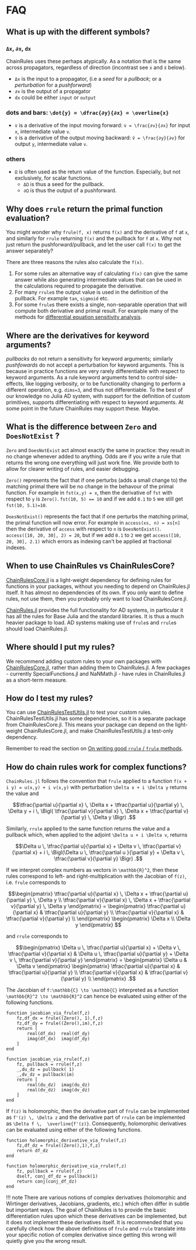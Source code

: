 # FAQ

## What is up with the different symbols?

### `Δx`, `∂x`, `dx`
ChainRules uses these perhaps atypically.
As a notation that is the same across propagators, regardless of direction (incontrast see `ẋ` and `x̄` below).

 - `Δx` is the input to a propagator, (i.e a _seed_ for a _pullback_; or a _perturbation_ for a _pushforward_)
 - `∂x` is the output of a propagator
 - `dx` could be either `input` or `output`


### dots and bars: ``\dot{y} = \dfrac{∂y}{∂x} = \overline{x}``
 - `v̇` is a derivative of the input moving forward: ``v̇ = \frac{∂v}{∂x}`` for input ``x``, intermediate value ``v``.
 - `v̄` is a derivative of the output moving backward: ``v̄ = \frac{∂y}{∂v}`` for output ``y``, intermediate value ``v``.

### others
 - `Ω` is often used as the return value of the function. Especially, but not exclusively, for scalar functions.
     - `ΔΩ` is thus a seed for the pullback.
     - `∂Ω` is thus the output of a pushforward.


## Why does `rrule` return the primal function evaluation?
You might wonder why `frule(f, x)` returns `f(x)` and the derivative of `f` at `x`, and similarly for `rrule` returning `f(x)` and the pullback for `f` at `x`.
Why not just return the pushforward/pullback, and let the user call `f(x)` to get the answer separately?

There are three reasons the rules also calculate the `f(x)`.
1. For some rules an alternative way of calculating `f(x)` can give the same answer while also generating intermediate values that can be used in the calculations required to propagate the derivative.
2. For many `rrule`s the output value is used in the definition of the pullback. For example `tan`, `sigmoid` etc.
3. For some `frule`s there exists a single, non-separable operation that will compute both derivative and primal result. For example many of the methods for [differential equation sensitivity analysis](https://docs.juliadiffeq.org/stable/analysis/sensitivity/#sensitivity-1).

## Where are the derivatives for keyword arguments?
_pullbacks_ do not return a sensitivity for keyword arguments;
similarly _pushfowards_ do not accept a perturbation for keyword arguments.
This is because in practice functions are very rarely differentiable with respect to keyword arguments.
As a rule keyword arguments tend to control side-effects, like logging verbosity,
or to be functionality changing to perform a different operation, e.g. `dims=3`, and thus not differentiable.
To the best of our knowledge no Julia AD system, with support for the definition of custom primitives, supports differentiating with respect to keyword arguments.
At some point in the future ChainRules may support these. Maybe.


## What is the difference between `Zero` and `DoesNotExist` ?
`Zero` and `DoesNotExist` act almost exactly the same in practice: they result in no change whenever added to anything.
Odds are if you write a rule that returns the wrong one everything will just work fine.
We provide both to allow for clearer writing of rules, and easier debugging.

`Zero()` represents the fact that if one perturbs (adds a small change to) the matching primal there will be no change in the behavour of the primal function.
For example in `fst(x,y) = x`, then the derivative of `fst` with respect to `y` is `Zero()`.
`fst(10, 5) == 10` and if we add `0.1` to `5` we still get `fst(10, 5.1)=10`.

`DoesNotExist()` represents the fact that if one perturbs the matching primal, the primal function will now error.
For example in `access(xs, n) = xs[n]` then the derivative of `access` with respect to `n` is `DoesNotExist()`.
`access([10, 20, 30], 2) = 20`, but if we add `0.1` to `2` we get `access([10, 20, 30], 2.1)` which errors as indexing can't be applied at fractional indexes.


## When to use ChainRules vs ChainRulesCore?

[ChainRulesCore.jl](https://github.com/JuliaDiff/ChainRulesCore.jl) is a light-weight dependency for defining rules for functions in your packages, without you needing to depend on ChainRules.jl itself.
It has almost no dependencies of its own.
If you only want to define rules, not use them, then you probably only want to load ChainRulesCore.jl.

[ChainRules.jl](https://github.com/JuliaDiff/ChainRules.jl) provides the full functionality for AD systems, in particular it has all the rules for Base Julia and the standard libraries.
It is thus a much heavier package to load.
AD systems making use of `frule`s and `rrule`s should load ChainRules.jl.

## Where should I put my rules?

We recommend adding custom rules to your own packages with [ChainRulesCore.jl](https://github.com/JuliaDiff/ChainRulesCore.jl), rather than adding them to ChainRules.jl.
A few packages - currently SpecialFunctions.jl and NaNMath.jl - have rules in ChainRules.jl as a short-term measure.

## How do I test my rules?

You can use [ChainRulesTestUtils.jl](https://github.com/JuliaDiff/ChainRulesTestUtils.jl) to test your custom rules.
ChainRulesTestUtils.jl has some dependencies, so it is a separate package from ChainRulesCore.jl.
This means your package can depend on the light-weight ChainRulesCore.jl, and make ChainRulesTestUtils.jl a test-only dependency.

Remember to read the section on [On writing good `rrule` / `frule` methods](@ref).

## How do chain rules work for complex functions?

`ChainRules.jl` follows the convention that `frule` applied to a function ``f(x + i y) = u(x,y) + i v(x,y)`` with perturbation ``\Delta x + i \Delta y`` returns the value and
```math
\tfrac{\partial u}{\partial x} \, \Delta x + \tfrac{\partial u}{\partial y} \, \Delta y + i \, \Bigl( \tfrac{\partial v}{\partial x} \, \Delta x + \tfrac{\partial v}{\partial y} \, \Delta y \Bigr)
.
```
Similarly, `rrule` applied to the same function returns the value and a pullback which, when applied to the adjoint ``\Delta u + i \Delta v``, returns
```math
\Delta u \, \tfrac{\partial u}{\partial x} + \Delta v \, \tfrac{\partial v}{\partial x} + i \, \Bigl(\Delta u \, \tfrac{\partial u }{\partial y} + \Delta v \, \tfrac{\partial v}{\partial y} \Bigr)
.
```
If we interpret complex numbers as vectors in ``\mathbb{R}^2``, then these rules correspond to left- and right-multiplication with the Jacobian of ``f(z)``, i.e. `frule` corresponds to
```math
\begin{pmatrix}
\tfrac{\partial u}{\partial x} \, \Delta x + \tfrac{\partial u}{\partial y} \, \Delta y
\\
\tfrac{\partial v}{\partial x} \, \Delta x + \tfrac{\partial v}{\partial y} \, \Delta y
\end{pmatrix}
=
\begin{pmatrix}
\tfrac{\partial u}{\partial x} & \tfrac{\partial u}{\partial y} \\
\tfrac{\partial v}{\partial x} & \tfrac{\partial v}{\partial y} \\
\end{pmatrix}
\begin{pmatrix}
\Delta x \\ \Delta y
\end{pmatrix}

```
and `rrule` corresponds to
```math
\begin{pmatrix}
\Delta u \, \tfrac{\partial u}{\partial x} + \Delta v \, \tfrac{\partial v}{\partial x}
&
\Delta u \, \tfrac{\partial u}{\partial y} + \Delta v \, \tfrac{\partial v}{\partial y}
\end{pmatrix}
=
\begin{pmatrix}
\Delta u & \Delta v
\end{pmatrix}
\begin{pmatrix}
\tfrac{\partial u}{\partial x} & \tfrac{\partial u}{\partial y} \\
\tfrac{\partial v}{\partial x} & \tfrac{\partial v}{\partial y} \\
\end{pmatrix}
.
```
The Jacobian of ``f:\mathbb{C} \to \mathbb{C}`` interpreted as a function ``\mathbb{R}^2 \to \mathbb{R}^2`` can hence be evaluated using either of the following functions.
```
function jacobian_via_frule(f,z)
    fz,df_dx = frule((Zero(), 1),f,z)
    fz,df_dy = frule((Zero(),im),f,z)
    return [
        real(df_dx)  real(df_dy)
        imag(df_dx)  imag(df_dy)
    ]
end
```
```
function jacobian_via_rrule(f,z)
    fz, pullback = rrule(f,z)
    _,du_dz = pullback( 1)
    _,dv_dz = pullback(im)
    return [
        real(du_dz)  imag(du_dz)
        real(dv_dz)  imag(dv_dz)
    ]
end
```

If ``f(z)`` is holomorphic, then the derivative part of `frule` can be implemented as ``f'(z) \, \Delta z`` and the derivative part of `rrule` can be implemented as ``\Delta f \,  \overline{f'(z)}``.
Consequently, holomorphic derivatives can be evaluated using either of the following functions.
```
function holomorphic_derivative_via_frule(f,z)
    fz,df_dz = frule((Zero(),1),f,z)
    return df_dz
end
```
```
function holomorphic_derivative_via_rrule(f,z)
    fz, pullback = rrule(f,z)
    dself, conj_df_dz = pullback(1)
    return conj(conj_df_dz)
end
```

!!! note
    There are various notions of complex derivatives (holomorphic and Wirtinger derivatives, Jacobians, gradients, etc.) which often differ in subtle but important ways.
    The goal of ChainRules is to provide the basic differentiation rules upon which these derivatives can be implemented, but it does not implement these derivatives itself.
    It is recommended that you carefully check how the above definitions of `frule` and `rrule` translate into your specific notion of complex derivative since getting this wrong will quietly give you the wrong result.